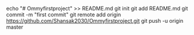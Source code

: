 echo "# Ommyfirstproject" >> README.md
git init
git add README.md
git commit -m "first commit"
git remote add origin https://github.com/Shansak2030/Ommyfirstproject.git
git push -u origin master
